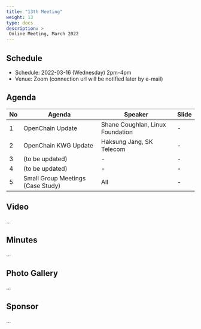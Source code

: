 ```yaml
---
title: "13th Meeting"
weight: 13
type: docs
description: >
 Online Meeting, March 2022
---
```


## Schedule

* Schedule: 2022-03-16 (Wednesday) 2pm-4pm
* Venue: Zoom (connection url will be notified later by e-mail)

## Agenda
| No | Agenda | Speaker | Slide |
|----|-----------------|------|------|
| 1 | OpenChain Update | Shane Coughlan, Linux Foundation | - |
| 2 | OpenChain KWG Update | Haksung Jang, SK Telecom | - |
| 3 | (to be updated)| - | - |
| 4 | (to be updated)| - | - |
| 5 | Small Group Meetings (Case Study) | All | - |

## Video
...

## Minutes
...

## Photo Gallery
...

## Sponsor
...

